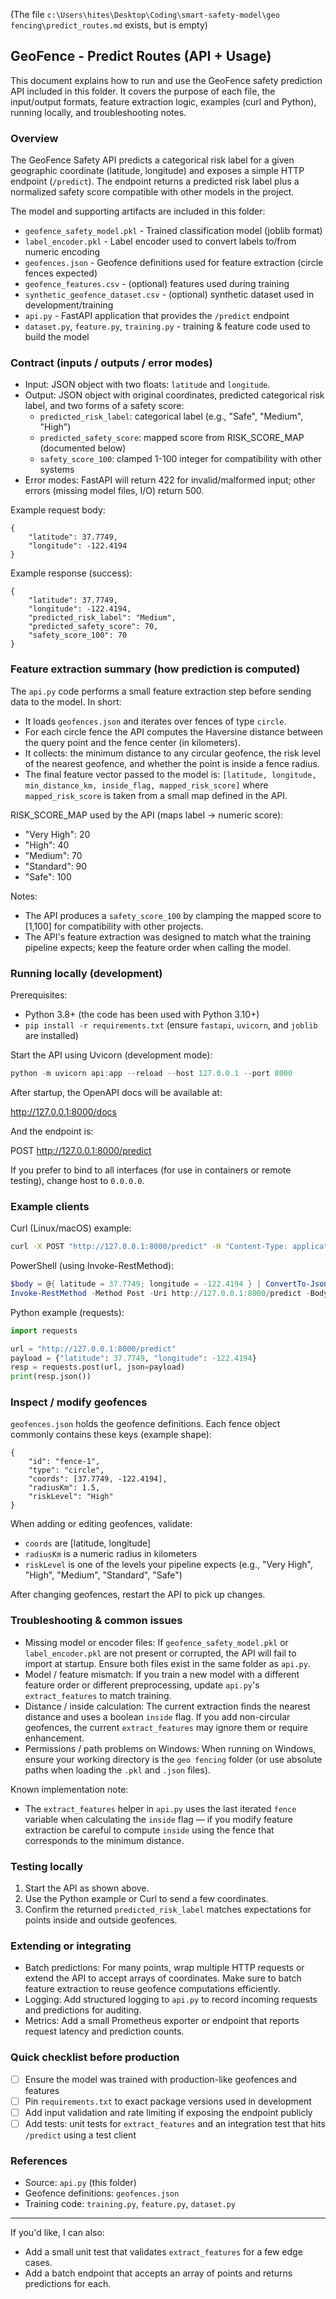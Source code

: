 (The file `c:\Users\hites\Desktop\Coding\smart-safety-model\geo fencing\predict_routes.md` exists, but is empty)
## GeoFence - Predict Routes (API + Usage)

This document explains how to run and use the GeoFence safety prediction API included in this folder. It covers the purpose of each file, the input/output formats, feature extraction logic, examples (curl and Python), running locally, and troubleshooting notes.

### Overview

The GeoFence Safety API predicts a categorical risk label for a given geographic coordinate (latitude, longitude) and exposes a simple HTTP endpoint (`/predict`). The endpoint returns a predicted risk label plus a normalized safety score compatible with other models in the project.

The model and supporting artifacts are included in this folder:

- `geofence_safety_model.pkl` - Trained classification model (joblib format)
- `label_encoder.pkl` - Label encoder used to convert labels to/from numeric encoding
- `geofences.json` - Geofence definitions used for feature extraction (circle fences expected)
- `geofence_features.csv` - (optional) features used during training
- `synthetic_geofence_dataset.csv` - (optional) synthetic dataset used in development/training
- `api.py` - FastAPI application that provides the `/predict` endpoint
- `dataset.py`, `feature.py`, `training.py` - training & feature code used to build the model

### Contract (inputs / outputs / error modes)

- Input: JSON object with two floats: `latitude` and `longitude`.
- Output: JSON object with original coordinates, predicted categorical risk label, and two forms of a safety score:
	- `predicted_risk_label`: categorical label (e.g., "Safe", "Medium", "High")
	- `predicted_safety_score`: mapped score from RISK_SCORE_MAP (documented below)
	- `safety_score_100`: clamped 1-100 integer for compatibility with other systems
- Error modes: FastAPI will return 422 for invalid/malformed input; other errors (missing model files, I/O) return 500.

Example request body:

```
{
	"latitude": 37.7749,
	"longitude": -122.4194
}
```

Example response (success):

```
{
	"latitude": 37.7749,
	"longitude": -122.4194,
	"predicted_risk_label": "Medium",
	"predicted_safety_score": 70,
	"safety_score_100": 70
}
```

### Feature extraction summary (how prediction is computed)

The `api.py` code performs a small feature extraction step before sending data to the model. In short:

- It loads `geofences.json` and iterates over fences of type `circle`.
- For each circle fence the API computes the Haversine distance between the query point and the fence center (in kilometers).
- It collects: the minimum distance to any circular geofence, the risk level of the nearest geofence, and whether the point is inside a fence radius.
- The final feature vector passed to the model is: `[latitude, longitude, min_distance_km, inside_flag, mapped_risk_score]` where `mapped_risk_score` is taken from a small map defined in the API.

RISK_SCORE_MAP used by the API (maps label -> numeric score):

- "Very High": 20
- "High": 40
- "Medium": 70
- "Standard": 90
- "Safe": 100

Notes:
- The API produces a `safety_score_100` by clamping the mapped score to [1,100] for compatibility with other projects.
- The API's feature extraction was designed to match what the training pipeline expects; keep the feature order when calling the model.

### Running locally (development)

Prerequisites:
- Python 3.8+ (the code has been used with Python 3.10+)
- `pip install -r requirements.txt` (ensure `fastapi`, `uvicorn`, and `joblib` are installed)

Start the API using Uvicorn (development mode):

```powershell
python -m uvicorn api:app --reload --host 127.0.0.1 --port 8000
```

After startup, the OpenAPI docs will be available at:

http://127.0.0.1:8000/docs

And the endpoint is:

POST http://127.0.0.1:8000/predict

If you prefer to bind to all interfaces (for use in containers or remote testing), change host to `0.0.0.0`.

### Example clients

Curl (Linux/macOS) example:

```bash
curl -X POST "http://127.0.0.1:8000/predict" -H "Content-Type: application/json" -d '{"latitude":37.7749, "longitude":-122.4194}'
```

PowerShell (using Invoke-RestMethod):

```powershell
$body = @{ latitude = 37.7749; longitude = -122.4194 } | ConvertTo-Json
Invoke-RestMethod -Method Post -Uri http://127.0.0.1:8000/predict -Body $body -ContentType 'application/json'
```

Python example (requests):

```python
import requests

url = "http://127.0.0.1:8000/predict"
payload = {"latitude": 37.7749, "longitude": -122.4194}
resp = requests.post(url, json=payload)
print(resp.json())
```

### Inspect / modify geofences

`geofences.json` holds the geofence definitions. Each fence object commonly contains these keys (example shape):

```
{
	"id": "fence-1",
	"type": "circle",
	"coords": [37.7749, -122.4194],
	"radiusKm": 1.5,
	"riskLevel": "High"
}
```

When adding or editing geofences, validate:
- `coords` are [latitude, longitude]
- `radiusKm` is a numeric radius in kilometers
- `riskLevel` is one of the levels your pipeline expects (e.g., "Very High", "High", "Medium", "Standard", "Safe")

After changing geofences, restart the API to pick up changes.

### Troubleshooting & common issues

- Missing model or encoder files: If `geofence_safety_model.pkl` or `label_encoder.pkl` are not present or corrupted, the API will fail to import at startup. Ensure both files exist in the same folder as `api.py`.
- Model / feature mismatch: If you train a new model with a different feature order or different preprocessing, update `api.py`'s `extract_features` to match training.
- Distance / inside calculation: The current extraction finds the nearest distance and uses a boolean `inside` flag. If you add non-circular geofences, the current `extract_features` may ignore them or require enhancement.
- Permissions / path problems on Windows: When running on Windows, ensure your working directory is the `geo fencing` folder (or use absolute paths when loading the `.pkl` and `.json` files).

Known implementation note:
- The `extract_features` helper in `api.py` uses the last iterated `fence` variable when calculating the `inside` flag — if you modify feature extraction be careful to compute `inside` using the fence that corresponds to the minimum distance.

### Testing locally

1. Start the API as shown above.
2. Use the Python example or Curl to send a few coordinates.
3. Confirm the returned `predicted_risk_label` matches expectations for points inside and outside geofences.

### Extending or integrating

- Batch predictions: For many points, wrap multiple HTTP requests or extend the API to accept arrays of coordinates. Make sure to batch feature extraction to reuse geofence computations efficiently.
- Logging: Add structured logging to `api.py` to record incoming requests and predictions for auditing.
- Metrics: Add a small Prometheus exporter or endpoint that reports request latency and prediction counts.

### Quick checklist before production

- [ ] Ensure the model was trained with production-like geofences and features
- [ ] Pin `requirements.txt` to exact package versions used in development
- [ ] Add input validation and rate limiting if exposing the endpoint publicly
- [ ] Add tests: unit tests for `extract_features` and an integration test that hits `/predict` using a test client

### References

- Source: `api.py` (this folder)
- Geofence definitions: `geofences.json`
- Training code: `training.py`, `feature.py`, `dataset.py`

---

If you'd like, I can also:

- Add a small unit test that validates `extract_features` for a few edge cases.
- Add a batch endpoint that accepts an array of points and returns predictions for each.

